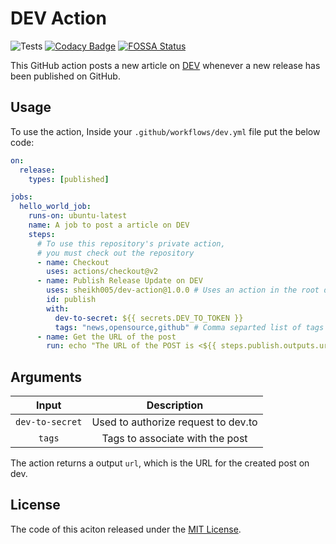 # DEV Action

![Tests](https://github.com/sheikh005/dev-action/workflows/Tests/badge.svg)
[![Codacy Badge](https://api.codacy.com/project/badge/Grade/6c6aad7063404e1d84341c809160a70d)](https://app.codacy.com/manual/sheikh005/dev-action?utm_source=github.com&utm_medium=referral&utm_content=sheikh005/dev-action&utm_campaign=Badge_Grade_Dashboard)
[![FOSSA Status](https://app.fossa.com/api/projects/git%2Bgithub.com%2Fsheikh005%2Fdev-action.svg?type=shield)](https://app.fossa.com/projects/git%2Bgithub.com%2Fsheikh005%2Fdev-action?ref=badge_shield)

This GitHub action posts a new article on [DEV](https://dev.to) whenever a new release has been published on GitHub.

## Usage

To use the action, Inside your `.github/workflows/dev.yml` file put the below code:

```yml
on:
  release:
    types: [published]

jobs:
  hello_world_job:
    runs-on: ubuntu-latest
    name: A job to post a article on DEV
    steps:
      # To use this repository's private action,
      # you must check out the repository
      - name: Checkout
        uses: actions/checkout@v2
      - name: Publish Release Update on DEV
        uses: sheikh005/dev-action@1.0.0 # Uses an action in the root directory
        id: publish
        with:
          dev-to-secret: ${{ secrets.DEV_TO_TOKEN }}
          tags: "news,opensource,github" # Comma separted list of tags
      - name: Get the URL of the post
        run: echo "The URL of the POST is <${{ steps.publish.outputs.url }}>"
```

## Arguments

|      Input      |             Description             |
| :-------------: | :---------------------------------: |
| `dev-to-secret` | Used to authorize request to dev.to |
|     `tags`      |   Tags to associate with the post   |

The action returns a output `url`, which is the URL for the created post on dev.

## License

The code of this aciton released under the [MIT License](https://github.com/sheikh005/dev-action/blob/master/LICENSE).
